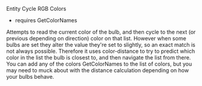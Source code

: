 Entity Cycle RGB Colors
  - requires GetColorNames

  Attempts to read the current color of the bulb, and then cycle to the next (or previous depending on direction) color on that list.
  However when some bulbs are set they alter the value they're set to slightly, so an exact match is not always possible.  Therefore
  it uses color-distance to try to predict which color in the list the bulb is closest to, and then navigate the list from there.  You
  can add any of the colors GetColorNames to the list of colors, but you may need to muck about with the distance calculation depending
  on how your bulbs behave.

  
